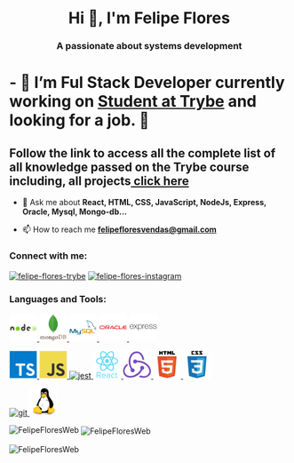 <h1 align="center">Hi 👋, I'm Felipe Flores</h1>
<h3 align="center">A passionate about systems development</h3>

# - 🔭 I’m Ful Stack Developer currently working on [Student at Trybe](https://www.betrybe.com/) and looking for a job. :sunrise:

<h2>Follow the link to access all the complete list of all knowledge passed on the Trybe course including, all projects<a href="https://github.com/FelipeFloresWeb/trybe-exercises/#readme" target="blank">
  click here</a></h2>


- 💬 Ask me about **React, HTML, CSS, JavaScript, NodeJs, Express, Oracle, Mysql, Mongo-db...**

- 📫 How to reach me **felipefloresvendas@gmail.com**

<h3 align="left">Connect with me:</h3>
<p align="left">
  <a href="https://linkedin.com/in/felipe-flores-trybe" target="_blank"> <img align="center" src="https://img.shields.io/badge/LinkedIn-0077B5?style=for-the-badge&logo=linkedin&logoColor=white" alt="felipe-flores-trybe" /></a>
  <a href="https://www.instagram.com/felipeflores252/" target="_blank"> <img align="center" src="https://img.shields.io/badge/Instagram-E4405F?style=for-the-badge&logo=instagram&logoColor=white" alt="felipe-flores-instagram" /></a>
</p>


<h3 align="left">Languages and Tools:</h3>
<p align="left">
  <a href="https://nodejs.org/en/" target="_blank"> <img src="https://raw.githubusercontent.com/devicons/devicon/master/icons/nodejs/nodejs-original-wordmark.svg" alt="node" width="50" height="50"/> </a>
  <a href="https://www.mongodb.com/" target="_blank"> <img src="https://raw.githubusercontent.com/devicons/devicon/master/icons/mongodb/mongodb-original-wordmark.svg" alt="mongoDb" width="50" height="50"/> </a>
  <a href="https://www.mysql.com/" target="_blank"> <img src="https://raw.githubusercontent.com/devicons/devicon/master/icons/mysql/mysql-original-wordmark.svg" alt="mysql" width="50" height="50"/> </a>
  <a href="https://www.oracle.com/" target="_blank"> <img src="https://raw.githubusercontent.com/devicons/devicon/master/icons/oracle/oracle-original.svg" alt="mysql" width="50" height="50"/> </a>
  <a href="https://expressjs.com/" target="_blank"> <img src="https://raw.githubusercontent.com/devicons/devicon/master/icons/express/express-original-wordmark.svg" alt="mysql" width="50" height="50"/> </a>
  
  <a href="https://www.typescriptlang.org/docs/" target="_blank"> <img src="https://raw.githubusercontent.com/devicons/devicon/master/icons/typescript/typescript-original.svg" alt="typescript" width="50" height="50"/> </a>
  <a href="https://developer.mozilla.org/en-US/docs/Web/JavaScript" target="_blank"> <img src="https://raw.githubusercontent.com/devicons/devicon/master/icons/javascript/javascript-original.svg" alt="javascript" width="50" height="50"/> </a>
  <a href="https://jestjs.io" target="_blank"> <img src="https://www.vectorlogo.zone/logos/jestjsio/jestjsio-icon.svg" alt="jest" width="50" height="50"/> </a>
  <a href="https://reactjs.org/" target="_blank"> <img src="https://raw.githubusercontent.com/devicons/devicon/master/icons/react/react-original-wordmark.svg" alt="react" width="50" height="50"/> </a>
  <a href="https://redux.js.org/" target="_blank"> <img src="https://raw.githubusercontent.com/devicons/devicon/master/icons/redux/redux-original.svg" alt="redux" width="50" height="50"/> </a>
  <a href="https://www.w3.org/html/" target="_blank"> <img src="https://raw.githubusercontent.com/devicons/devicon/master/icons/html5/html5-original-wordmark.svg" alt="html5" width="50" height="50"/> </a>
  <a href="https://www.w3schools.com/css/" target="_blank"> <img src="https://raw.githubusercontent.com/devicons/devicon/master/icons/css3/css3-original-wordmark.svg" alt="css3" width="50" height="50"/> </a>
  
  <a href="https://git-scm.com/" target="_blank"> <img src="https://www.vectorlogo.zone/logos/git-scm/git-scm-icon.svg" alt="git" width="50" height="50"/> </a>
  <a href="https://www.linux.org/" target="_blank"> <img src="https://raw.githubusercontent.com/devicons/devicon/master/icons/linux/linux-original.svg" alt="linux" width="50" height="50"/> </a>
  

<p><img align="left" src="https://github-readme-stats.vercel.app/api/top-langs?username=FelipeFloresWeb&show_icons=true&locale=en&layout=compact&theme=dark" alt="FelipeFloresWeb" /></p>

<p>&nbsp;<img align="center" src="https://github-readme-stats.vercel.app/api?username=FelipeFloresWeb&show_icons=true&locale=en&theme=dark" alt="FelipeFloresWeb" /></p>

<p><img align="center" src="https://github-readme-streak-stats.herokuapp.com/?user=FelipeFloresWeb&" alt="FelipeFloresWeb" /></p> 
